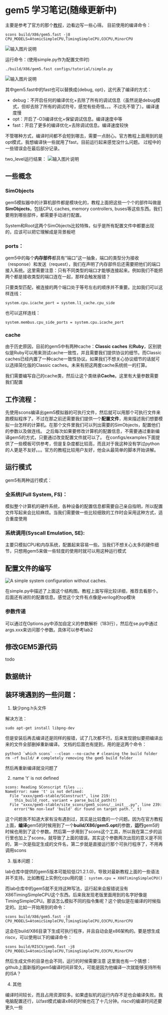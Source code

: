 # gem5 学习笔记(随缘更新中)

主要是参考了官方的那个[教程](https://www.gem5.org/documentation/learning_gem5/introduction/)，边看边写一些心得。
目前使用的编译命令：
```
scons build/X86/gem5.fast -j8 CPU_MODELS=AtomicSimpleCPU,TimingSimpleCPU,O3CPU,MinorCPU
```
![输入图片说明](images/1.png)

运行命令：(使用simple.py作为配置文件时)
```
./build/X86/gem5.fast configs/tutorial/simple.py
```
![输入图片说明](images/2.png)

其中gem5.fast中的fast也可以替换成{debug, opt}，这代表了编译的方式：

 - debug：不开启任何的编译优化+去除了所有的调试信息（虽然说是debug模式，但却去除了所有的调试符号，感觉有些奇怪。。。不过先不管了）。编译速度慢
 - opt：开启了-O3编译优化+保留调试信息。编译速度中等
 - fast：开启了更多的编译优化+去除调试信息。编译速度较快

不管哪种方式，编译时间都不会短到哪去，需要一点耐心。官方教程上面用到的是opt模式，我想编译快一些就用了fast，目前运行起来感觉没什么问题。
过程中的一些错误会在最后部分记录。

two_level运行结果：
![输入图片说明](images/3.png)


## 一些概念

### SimObjects
gem5模拟器中的计算机部件都是模块化的，教程上面把这些一个个的部件叫做是**SimObjects**，包括CPU, caches, memory controllers, buses等这些东西。我们要用到哪些部件，都需要手动进行配置。

System和Root这两个SimObjects比较特殊，似乎是所有配置文件中都要出现的，应该可以把它理解成是背景板吧

### ports：

gem5中的每个**内存部件**都具有“端口”这一抽象，端口的类型分为接收（response）和发送（request），我们在声明了内存部件后还需要把他们的端口接入系统。这里需要注意：只有不同类型的端口才能够连接起来。例如我们不能把两个都是接收类型的端口连在一起，那样会触发报错？

只要类型匹配，被连接的两个端口处于等号左右的顺序并不重要。比如我们可以这样连线：
```
system.cpu.icache_port = system.l1_cache.cpu_side
```
也可以这样连线：
```
system.membus.cpu_side_ports = system.cpu.icache_port 
```

### cache
由于历史原因，目前的gem5中有两种cache：**Classic caches**  和**Ruby**，区别貌似是Ruby可以用来测试cache一致性，并且需要我们提供协议的细节。而Classic caches已经内置了一种cache一致性协议。如果我们不想关心协议细节的话就可以选择简化版的Classic caches。未来有把这两套cache系统统一的打算。

我们需要编写自己的cache类，然后让这个类继承**Cache**。这里有大量参数需要我们配置


## 工作流程：
先使用scons编译出gem5模拟器的可执行文件，然后就可以用那个可执行文件来跑模拟程序了。不过在那之前还需要我们提供一个**配置文件**，用来描述我们想要模拟一台怎样的计算机。在那个文件里我们可以列出需要的SimObjects，配置他们的参数以及做连线。
之后每次如果要修改计算机的配置信息，不需要通过重新编译gem5的方式，只要通过改变配置文件就可以了。
在configs/examples下面提供了一些模板可供参考，但是复杂度都比较高，而且对于我这种没有学过python的人更是不友好。。。官方的教程比较用户友好，他会从最简单的脚本开始讲解。

## 运行模式
gem5有两种运行模式：

### 全系统(Full System, FS)：
模拟整个计算机的硬件系统，各种设备的配置信息都需要自己亲自指明，所以配置文件写起来会比较麻烦。当我们需要做一些比较细致的工作时会采用这种方式，适合重度使用

### 系统调用(Syscall Emulation, SE):
主要只模拟CPU和内存系统，配置起来容易一些。当我们不想关心太多的硬件细节，只想用gem5来做一些轻度的使用时就可以用这种运行模式

## 配置文件的编写

![A simple system configuration without
caches.](https://www.gem5.org/pages/static/figures/simple_config.png)

在simple.py中描述了上面这个结构图。教程上面写得比较详细，推荐去看那个。后面还有进阶的配置信息。感觉这个文件有点像是verilog的top模块
### 参数传递
可以通过在Options.py中添加自定义的参数解析（183行），然后在se.py中通过args.xxx来访问那个参数。具体可以参考lab2

## 修改GEM5源代码
todo

## 数据统计


## 装环境遇到的一些问题：

 1. 缺少png.h头文件

解决方法：
```
sudo apt-get install libpng-dev
```
但是安装后再去编译还是同样的报错，试了几次都不行。后来发现貌似要把编译出来的文件全部删掉重新编译。
文档的后面也有提到，用的是这两个命令：
```
python3 `which scons` --clean --no-cache # cleaning the build folder
rm -rf build/ # completely removing the gem5 build folder
```
然后再重新编译就没问题了

2. name 't' is not defined

```
scons: Reading SConscript files ...
NameError: name 't' is not defined:
  File "xxxx/gem5-stable/SConstruct", line 219:
    this_build_root, variant = parse_build_path(t)
  File "xxxx/gem5-stable/site_scons/gem5_scons/__init__.py", line 239:
    error("No non-leaf 'build' dir found on target path.", t)
```
这个问题我不知道大家有没有遇到过，其实是比较蠢的一个问题。因为在官方教程上面，**编译**gem5的时候用到了一个**build/X86/gem5.opt**的参数，**运行**gem5的时候也用到了这个参数。然后第一步用到了scons这个工具，所以我在第二步的运行里也加上了scons，就导致了上面的错误。其实这个参数两次出现的意义是不同的，第一次是指定生成的文件名，第二步就是直接运行那个可执行程序了，不用再调用scons

 3. 版本问题：

lab仓库中提供的gem5版本可能较低(21.2.1.0)，导致对最新教程上面的一些语法并不支持。比如教程上实例化cpu用的是：
``system.cpu = X86TimingSimpleCPU()``

而lab仓库中的gem5就不支持这种写法，运行起来会报错说没有X86TimingSimpleCPU这个东西。后来我发现老版里面用到的名字好像是TimingSimpleCPU。那该怎么模拟不同的指令集呢？这个貌似是在编译的时候指定的。比如一开始用到的命令：
```
scons build/X86/gem5.fast -j8 CPU_MODELS=AtomicSimpleCPU,TimingSimpleCPU,O3CPU,MinorCPU
```
这会在build/X86目录下生成可执行程序，并且自动会是x86架构的。要是想生成riscv，可以使用以下的编译命令：
```
scons build/RISCV/gem5.fast -j8 CPU_MODELS=AtomicSimpleCPU,TimingSimpleCPU,O3CPU,MinorCPU
```
然后生成文件的目录也会不同，运行的时候需要注意
这里我也有一个猜想：github上面新版的gem5编译时间非常久，可能是因为他编译一次就能够支持所有的ISA？

4. 其他

编译时间较长，而且占用资源较多。如果虚拟机的运行内存不足也会编译失败。我电脑配置还行，以fast模式编译x86的时候也花了十几分钟。riscv的编译时间还要更久一些